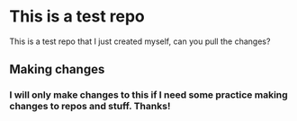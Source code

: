 # This is a test repo

This is a test repo that I just created myself, can you pull the changes?

## Making changes
### I will only make changes to this if I need some practice making changes to repos and stuff. Thanks!
